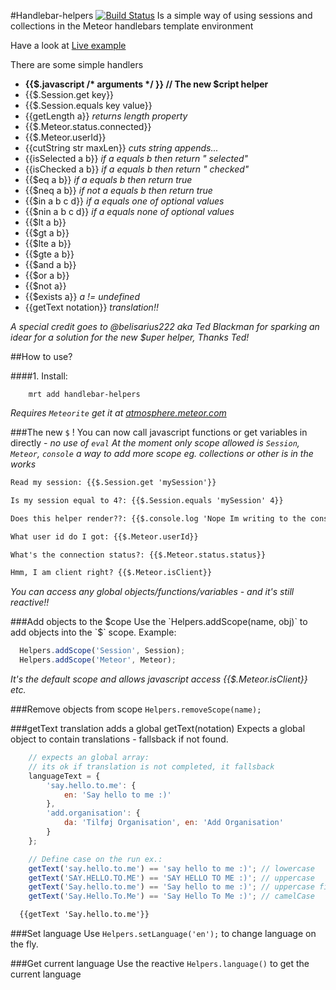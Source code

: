 #Handlebar-helpers [![Build Status](https://travis-ci.org/raix/Meteor-handlebar-helpers.png?branch=master)](https://travis-ci.org/raix/Meteor-handlebar-helpers)
Is a simple way of using sessions and collections in the Meteor handlebars template environment

Have a look at [Live example](http://handlebar-helpers.meteor.com/)

There are some simple handlers
* __{{$.javascript /* arguments */ }}  // The new $cript helper__
* {{$.Session.get key}}
* {{$.Session.equals key value}}
* {{getLength a}} *returns length property*
* {{$.Meteor.status.connected}}
* {{$.Meteor.userId}}
* {{cutString str maxLen}} *cuts string appends...*
* {{isSelected a b}} *if a equals b then return " selected"*
* {{isChecked a b}} *if a equals b then return " checked"*
* {{$eq a b}} *if a equals b then return true*
* {{$neq a b}} *if not a equals b then return true*
* {{$in a b c d}} *if a equals one of optional values*
* {{$nin a b c d}} *if a equals none of optional values*
* {{$lt a b}}
* {{$gt a b}}
* {{$lte a b}}
* {{$gte a b}}
* {{$and a b}}
* {{$or a b}}
* {{$not a}}
* {{$exists a}} *a != undefined*
* {{getText notation}} *translation!!*

*A special credit goes to @belisarius222 aka Ted Blackman for sparking an idear for a solution for the new $uper helper, Thanks Ted!*

##How to use?

####1. Install:
```
    mrt add handlebar-helpers
```
*Requires ```Meteorite``` get it at [atmosphere.meteor.com](https://atmosphere.meteor.com)*


###The new `$` !
You can now call javascript functions or get variables in directly - *no use of `eval`*
*At the moment only scope allowed is `Session`, `Meteor`, `console` a way to add more scope eg. collections or other is in the works*
```html
Read my session: {{$.Session.get 'mySession'}}

Is my session equal to 4?: {{$.Session.equals 'mySession' 4}}

Does this helper render??: {{$.console.log 'Nope Im writing to the console log...'}}

What user id do I got: {{$.Meteor.userId}}

What's the connection status?: {{$.Meteor.status.status}}

Hmm, I am client right? {{$.Meteor.isClient}}
```
*You can access any global objects/functions/variables - and it's still reactive!!*

###Add objects to the $cope
Use the `Helpers.addScope(name, obj)` to add objects into the `$` scope.
Example:
```js
  Helpers.addScope('Session', Session);
  Helpers.addScope('Meteor', Meteor);
```
*It's the default scope and allows javascript access {{$.Meteor.isClient}} etc.*

###Remove objects from scope
`Helpers.removeScope(name);`

###getText translation
adds a global getText(notation)
Expects a global object to contain translations - fallsback if not found.
```js
    // expects an global array: 
    // its ok if translation is not completed, it fallsback
    languageText = {
        'say.hello.to.me': { 
            en: 'Say hello to me :)'
        },
        'add.organisation': { 
            da: 'Tilføj Organisation', en: 'Add Organisation' 
        }
    };

    // Define case on the run ex.:
    getText('say.hello.to.me') == 'say hello to me :)'; // lowercase
    getText('SAY.HELLO.TO.ME') == 'SAY HELLO TO ME :)'; // uppercase
    getText('Say.hello.to.me') == 'Say hello to me :)'; // uppercase first letter, rest lowercase
    getText('Say.Hello.To.Me') == 'Say Hello To Me :)'; // camelCase

```

```html
  {{getText 'Say.hello.to.me'}}
```
###Set language
Use `Helpers.setLanguage('en');` to change language on the fly.

###Get current language
Use the reactive `Helpers.language()` to get the current language

